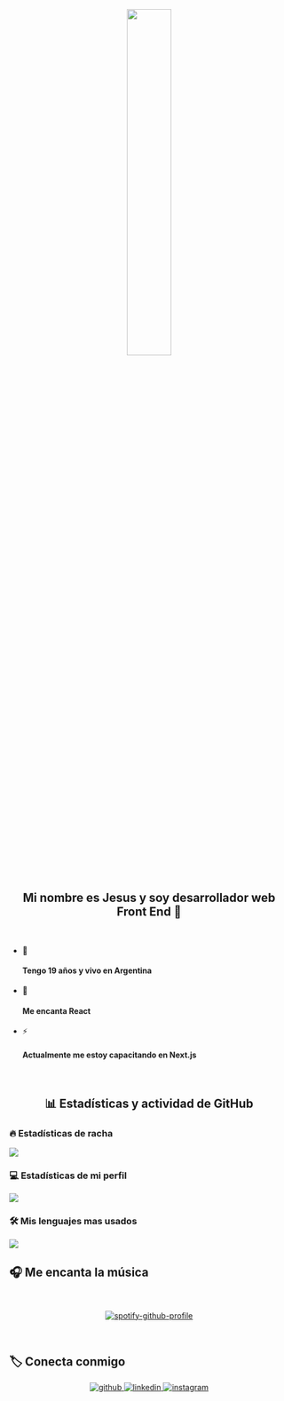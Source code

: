 <div align="center">
<img src="https://rishavanand.github.io/static/images/greetings.gif" align="center" style="width: 40%" />
</div>  

  <h2 align="center">Mi nombre es Jesus y soy desarrollador web Front End 🚀</h2>  
  </br>

- 🔭 <h4>Tengo 19 años y vivo en Argentina</h4>
  

- 🌱 <h4>Me encanta React  </h4></h4>
  

- ⚡ <h4>Actualmente me estoy capacitando en Next.js</h4>
<br/>

<div align="center">
 <h2>📊 Estadísticas y actividad de GitHub </h2>
</div>

<h3>🔥 Estadísticas de racha </h3>

<img src="https://streak-stats.demolab.com/?user=Jesustropro&theme=monokai-metallian&hide_border=true"/>

  <h3>💻 Estadísticas de mi perfil</h3>
<img src="https://denvercoder1-github-readme-stats.vercel.app/api/?username=Jesustropro&show_icons=true&include_all_commits=true&count_private=true&theme=react&hide_border=true&bg_color=1F222E&title_color=F85D7F&icon_color=F8D866"/>

  <h3>🛠️ Mis lenguajes mas usados </h3>

<img src="https://github-readme-stats.vercel.app/api/top-langs/?username=Jesustropro&show_icons=true&theme=react&layout=compact&hide_border=true&bg_color=1F222E&title_color=F85D7F&icon_color=F8D866&hide=Jupyter%20Notebook"/>

<h2>🎧 Me encanta la música </h3>
</br>
<div align="center">

[![spotify-github-profile](https://spotify-github-profile.vercel.app/api/view?uid=31ls2iphkv5tnlb7nz6ftuefkkky&cover_image=true&theme=default&show_offline=false&background_color=121212)](https://github.com/kittinan/spotify-github-profile)

</div>


</br>



<h2>🏷️ Conecta conmigo</h2>

<div align="center">
<a href="https://github.com/Jesustropro" >
<img src=https://img.shields.io/badge/github-%2324292e.svg?&style=for-the-badge&logo=github&logoColor=white alt=github style="margin-bottom: 5px;" />
</a>
<a href="https://www.linkedin.com/in/jesus-daniel-mora-trovat" >
<img src=https://img.shields.io/badge/linkedin-%231E77B5.svg?&style=for-the-badge&logo=linkedin&logoColor=white alt=linkedin style="margin-bottom: 5px;" />
</a>
<a href="https://www.instagram.com/djesusmt/" >
<img src=https://img.shields.io/badge/instagram-%23000000.svg?&style=for-the-badge&logo=instagram&logoColor=white alt=instagram style="margin-bottom: 5px;" />
</a>  
</div>  


